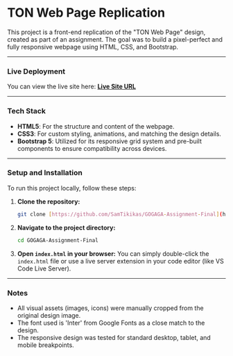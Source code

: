 # TON Web Page Replication

This project is a front-end replication of the "TON Web Page" design, created as part of an assignment. The goal was to build a pixel-perfect and fully responsive webpage using HTML, CSS, and Bootstrap.

---

### **Live Deployment**

You can view the live site here: [**Live Site URL**](https://samtikikas.github.io/GOGAGA-Assignment-Final/)

---

### **Tech Stack**

* **HTML5**: For the structure and content of the webpage.
* **CSS3**: For custom styling, animations, and matching the design details.
* **Bootstrap 5**: Utilized for its responsive grid system and pre-built components to ensure compatibility across devices.

---

### **Setup and Installation**

To run this project locally, follow these steps:

1.  **Clone the repository:**
    ```sh
    git clone [https://github.com/SamTikikas/GOGAGA-Assignment-Final](https://github.com/SamTikikas/GOGAGA-Assignment-Final)
    ```
2.  **Navigate to the project directory:**
    ```sh
    cd GOGAGA-Assignment-Final
    ```
3.  **Open `index.html` in your browser:**
    You can simply double-click the `index.html` file or use a live server extension in your code editor (like VS Code Live Server).

---

### **Notes**

* All visual assets (images, icons) were manually cropped from the original design image.
* The font used is 'Inter' from Google Fonts as a close match to the design.
* The responsive design was tested for standard desktop, tablet, and mobile breakpoints.
